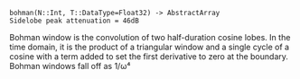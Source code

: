 ```
bohman(N::Int, T::DataType=Float32) -> AbstractArray
Sidelobe peak attenuation = 46dB
```

Bohman window is the convolution of two half-duration cosine lobes. In the time domain, it is the product of a triangular window and a single cycle of a cosine with a term added to set the first derivative to zero at the boundary. Bohman windows fall off as 1/ω⁴
